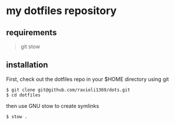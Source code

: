 # my dotfiles repository

## requirements 

> git
> stow

## installation

First, check out the dotfiles repo in your $HOME directory using git

```
$ git clone git@github.com/ravioli1369/dots.git
$ cd dotfiles
```

then use GNU stow to create symlinks

```
$ stow .
```
